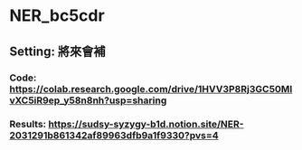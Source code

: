 # NER_bc5cdr
## Setting: 將來會補
### Code: https://colab.research.google.com/drive/1HVV3P8Rj3GC50MIvXC5iR9ep_y58n8nh?usp=sharing
### Results: https://sudsy-syzygy-b1d.notion.site/NER-2031291b861342af89963dfb9a1f9330?pvs=4 

